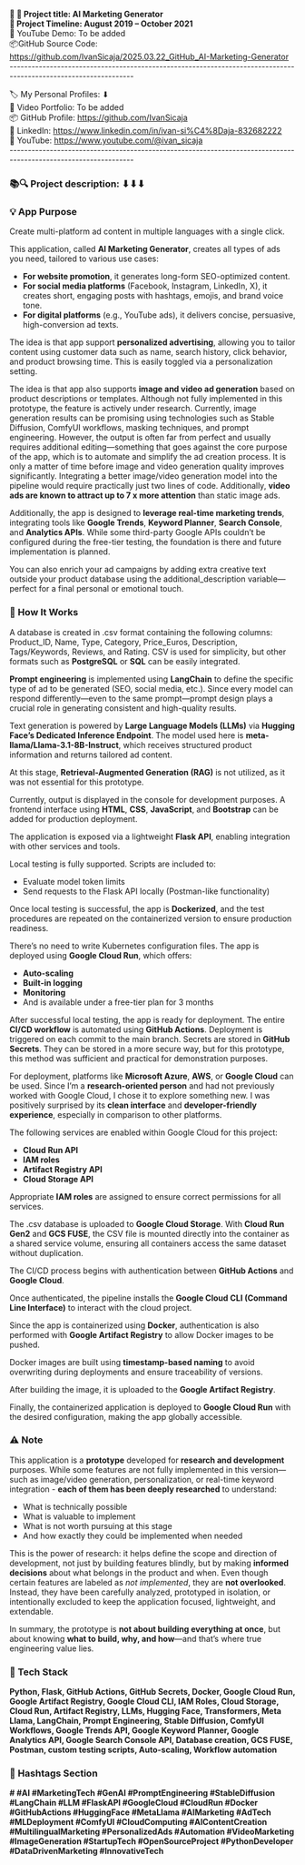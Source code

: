 **🧾 🎯 Project title: AI Marketing Generator  
📅 Project Timeline: August 2019 – October 2021**  
🎥 YouTube Demo: To be added  
📦GitHub Source Code: <https://github.com/IvanSicaja/2025.03.22_GitHub_AI-Marketing-Generator>  
\----------------------------------------------------------------------------------------------------------------

🏷️ My Personal Profiles: ⬇︎  
🎥 Video Portfolio: To be added  
📦 GitHub Profile: <https://github.com/IvanSicaja>  
🔗 LinkedIn: <https://www.linkedin.com/in/ivan-si%C4%8Daja-832682222>  
🎥 YouTube: <https://www.youtube.com/@ivan_sicaja>  
\----------------------------------------------------------------------------------------------------------------

### 📚🔍 Project description: ⬇︎⬇︎⬇︎

### 💡 App Purpose

Create multi-platform ad content in multiple languages with a single click.

This application, called **AI Marketing Generator**, creates all types of ads you need, tailored to various use cases:

- **For website promotion**, it generates long-form SEO-optimized content.
- **For social media platforms** (Facebook, Instagram, LinkedIn, X), it creates short, engaging posts with hashtags, emojis, and brand voice tone.
- **For digital platforms** (e.g., YouTube ads), it delivers concise, persuasive, high-conversion ad texts.

The idea is that app support **personalized advertising**, allowing you to tailor content using customer data such as name, search history, click behavior, and product browsing time. This is easily toggled via a personalization setting.

The idea is that app also supports **image and video ad generation** based on product descriptions or templates. Although not fully implemented in this prototype, the feature is actively under research. Currently, image generation results can be promising using technologies such as Stable Diffusion, ComfyUI workflows, masking techniques, and prompt engineering. However, the output is often far from perfect and usually requires additional editing—something that goes against the core purpose of the app, which is to automate and simplify the ad creation process. It is only a matter of time before image and video generation quality improves significantly. Integrating a better image/video generation model into the pipeline would require practically just two lines of code. Additionally, **video ads are known to attract up to 7 x more attention** than static image ads.

Additionally, the app is designed to **leverage real-time marketing trends**, integrating tools like **Google Trends**, **Keyword Planner**, **Search Console**, and **Analytics APIs**. While some third-party Google APIs couldn’t be configured during the free-tier testing, the foundation is there and future implementation is planned.

You can also enrich your ad campaigns by adding extra creative text outside your product database using the additional_description variable—perfect for a final personal or emotional touch.

### 🧠 How It Works

A database is created in .csv format containing the following columns: Product_ID, Name, Type, Category, Price_Euros, Description, Tags/Keywords, Reviews, and Rating. CSV is used for simplicity, but other formats such as **PostgreSQL** or **SQL** can be easily integrated.

**Prompt engineering** is implemented using **LangChain** to define the specific type of ad to be generated (SEO, social media, etc.). Since every model can respond differently—even to the same prompt—prompt design plays a crucial role in generating consistent and high-quality results.

Text generation is powered by **Large Language Models (LLMs)** via **Hugging Face’s Dedicated Inference Endpoint**. The model used here is **meta-llama/Llama-3.1-8B-Instruct**, which receives structured product information and returns tailored ad content.

At this stage, **Retrieval-Augmented Generation (RAG)** is not utilized, as it was not essential for this prototype.

Currently, output is displayed in the console for development purposes. A frontend interface using **HTML**, **CSS**, **JavaScript**, and **Bootstrap** can be added for production deployment.

The application is exposed via a lightweight **Flask API**, enabling integration with other services and tools.

Local testing is fully supported. Scripts are included to:

- Evaluate model token limits
- Send requests to the Flask API locally (Postman-like functionality)

Once local testing is successful, the app is **Dockerized**, and the test procedures are repeated on the containerized version to ensure production readiness.

There’s no need to write Kubernetes configuration files. The app is deployed using **Google Cloud Run**, which offers:

- **Auto-scaling**
- **Built-in logging**
- **Monitoring**
- And is available under a free-tier plan for 3 months

After successful local testing, the app is ready for deployment. The entire **CI/CD workflow** is automated using **GitHub Actions**. Deployment is triggered on each commit to the main branch. Secrets are stored in **GitHub Secrets**. They can be stored in a more secure way, but for this prototype, this method was sufficient and practical for demonstration purposes.

For deployment, platforms like **Microsoft Azure**, **AWS**, or **Google Cloud** can be used. Since I’m a **research-oriented person** and had not previously worked with Google Cloud, I chose it to explore something new. I was positively surprised by its **clean interface** and **developer-friendly experience**, especially in comparison to other platforms.

The following services are enabled within Google Cloud for this project:

- **Cloud Run API**
- **IAM roles**
- **Artifact Registry API**
- **Cloud Storage API**

Appropriate **IAM roles** are assigned to ensure correct permissions for all services.

The .csv database is uploaded to **Google Cloud Storage**. With **Cloud Run Gen2** and **GCS FUSE**, the CSV file is mounted directly into the container as a shared service volume, ensuring all containers access the same dataset without duplication.

The CI/CD process begins with authentication between **GitHub Actions** and **Google Cloud**.

Once authenticated, the pipeline installs the **Google Cloud CLI (Command Line Interface)** to interact with the cloud project.

Since the app is containerized using **Docker**, authentication is also performed with **Google Artifact Registry** to allow Docker images to be pushed.

Docker images are built using **timestamp-based naming** to avoid overwriting during deployments and ensure traceability of versions.

After building the image, it is uploaded to the **Google Artifact Registry**.

Finally, the containerized application is deployed to **Google Cloud Run** with the desired configuration, making the app globally accessible.

### ⚠️ Note

This application is a **prototype** developed for **research and development** purposes. While some features are not fully implemented in this version—such as image/video generation, personalization, or real-time keyword integration - **each of them has been deeply researched** to understand:

- What is technically possible
- What is valuable to implement
- What is not worth pursuing at this stage
- And how exactly they could be implemented when needed

This is the power of research: it helps define the scope and direction of development, not just by building features blindly, but by making **informed decisions** about what belongs in the product and when. Even though certain features are labeled as _not implemented_, they are **not overlooked**. Instead, they have been carefully analyzed, prototyped in isolation, or intentionally excluded to keep the application focused, lightweight, and extendable.

In summary, the prototype is **not about building everything at once**, but about knowing **what to build, why, and how**—and that’s where true engineering value lies.

### **🔧 Tech Stack**

**Python, Flask, GitHub Actions, GitHub Secrets, Docker, Google Cloud Run, Google Artifact Registry, Google Cloud CLI, IAM Roles, Cloud Storage, Cloud Run, Artifact Registry, LLMs, Hugging Face, Transformers, Meta Llama, LangChain, Prompt Engineering, Stable Diffusion, ComfyUI Workflows, Google Trends API, Google Keyword Planner, Google Analytics API, Google Search Console API, Database creation, GCS FUSE, Postman, custom testing scripts, Auto-scaling, Workflow automation**

### **📣 Hashtags Section**

**\# #AI #MarketingTech #GenAI #PromptEngineering #StableDiffusion #LangChain #LLM #FlaskAPI #GoogleCloud #CloudRun #Docker #GitHubActions #HuggingFace #MetaLlama #AIMarketing #AdTech #MLDeployment #ComfyUI #CloudComputing #AIContentCreation #MultilingualMarketing #PersonalizedAds #Automation #VideoMarketing #ImageGeneration #StartupTech #OpenSourceProject #PythonDeveloper #DataDrivenMarketing #InnovativeTech**
